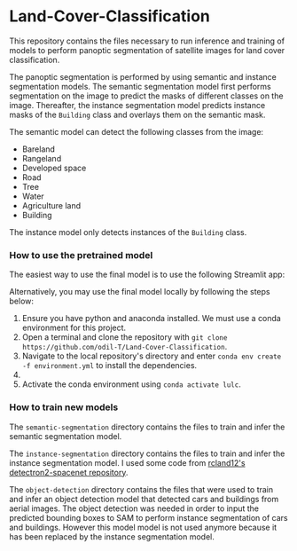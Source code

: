 # Land-Cover-Classification

This repository contains the files necessary to run inference and training of models to perform panoptic segmentation of satellite images for land cover classification.

The panoptic segmentation is performed by using semantic and instance segmentation models. The semantic segmentation model first performs segmentation on the image to predict the masks of different classes on the image. Thereafter, the instance segmentation model predicts instance masks of the `Building` class and overlays them on the semantic mask.

The semantic model can detect the following classes from the image:
- Bareland
- Rangeland
- Developed space
- Road
- Tree
- Water
- Agriculture land
- Building

The instance model only detects instances of the `Building` class.

### How to use the pretrained model

The easiest way to use the final model is to use the following Streamlit app: 

Alternatively, you may use the final model locally by following the steps below:

1. Ensure you have python and anaconda installed. We must use a conda environment for this project.
2. Open a terminal and clone the repository with `git clone https://github.com/odil-T/Land-Cover-Classification`.
3. Navigate to the local repository's directory and enter `conda env create -f environment.yml` to install the dependencies.
4. 
5. Activate the conda environment using `conda activate lulc`.




### How to train new models




The `semantic-segmentation` directory contains the files to train and infer the semantic segmentation model.

The `instance-segmentation` directory contains the files to train and infer the instance segmentation model. I used some code from [rcland12's detectron2-spacenet repository](https://github.com/rcland12/detectron2-spacenet).

The `object-detection` directory contains the files that were used to train and infer an object detection model that detected cars and buildings from aerial images. The object detection was needed in order to input the predicted bounding boxes to SAM to perform instance segmentation of cars and buildings. However this model model is not used anymore because it has been replaced by the instance segmentation model.
